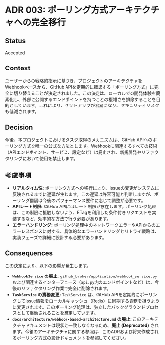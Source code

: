 # ADR 003: ポーリング方式アーキテクチャへの完全移行

## Status

Accepted

## Context

ユーザーからの戦略的指示に基づき、プロジェクトのアーキテクチャをWebhookベースから、GitHub APIを定期的に確認する「ポーリング方式」に完全に切り替えることが決定されました。この決定は、ローカルでの開発体験を簡素化し、外部に公開するエンドポイントを持つことの複雑さを排除することを目的としています。これにより、セットアップが容易になり、セキュリティリスクも低減されます。

## Decision

今後、本プロジェクトにおけるタスク取得のメカニズムは、GitHub APIへのポーリング方式を唯一の公式な方法とします。Webhookに関連するすべての技術（APIエンドポイント、サービス、設定など）は廃止され、新規開発やリファクタリングにおいて使用を禁止します。

## 考慮事項

- **リアルタイム性:** ポーリング方式への移行により、Issueの変更がシステムに反映されるまでに遅延が生じます。この遅延は許容可能と判断しますが、ポーリング間隔は今後のパフォーマンス要件に応じて調整が必要です。
- **APIレート制限:** GitHub APIにはレート制限が存在します。ポーリング処理は、この制限に抵触しないよう、ETagを利用した条件付きリクエストを実装するなど、効率的な方法で行う必要があります。
- **エラーハンドリング:** ポーリング処理中のネットワークエラーやAPIからのエラーレスポンスに対する、具体的なエラーハンドリングとリトライ戦略は、実装フェーズで詳細に設計する必要があります。

## Consequences

この決定により、以下の影響が発生します。

- **`WebhookService` の廃止:** `github_broker/application/webhook_service.py` および関連するインターフェース（`api.py`内のエンドポイントなど）は、今後のリファクタリング作業で完全に削除されます。
- **`TaskService` の責務変更:** `TaskService` は、GitHub APIを定期的にポーリングしてIssue情報をローカルキャッシュ（Redis）に同期する責務を担うように変更されます。このポーリング処理は、独立したバックグラウンドプロセスとして起動されることを想定しています。
- **`docs/architecture/webhook-based-architecture.md` の廃止:** このアーキテクチャドキュメントは現状と一致しなくなるため、**廃止 (Deprecated)** されます。今後のアーキテクチャに関する参照は、このADRおよび将来作成されるポーリング方式の設計ドキュメントを参照してください。
